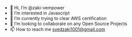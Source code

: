 - 👋 Hi, I’m @zaki-vempower
- 👀 I’m interested in Javascript 
- 🌱 I’m currently trying to clear AWS certification
- 💞️ I’m looking to collaborate on any Open Source Projects
- 📫 How to reach me syedzaki1001@gmail.com

<!---
zaki-vempower/zaki-vempower is a ✨ special ✨ repository because its `README.md` (this file) appears on your GitHub profile.
You can click the Preview link to take a look at your changes.
--->
